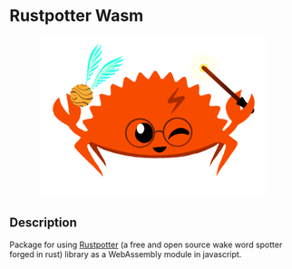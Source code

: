 # Rustpotter Wasm

<div align="center">
    <img src="./logo.png?raw=true" width="400px"</img> 
</div>

## Description

Package for using [Rustpotter](https://github.com/GiviMAD/rustpotter) (a free and open source wake word spotter forged in rust) library as a WebAssembly module in javascript.